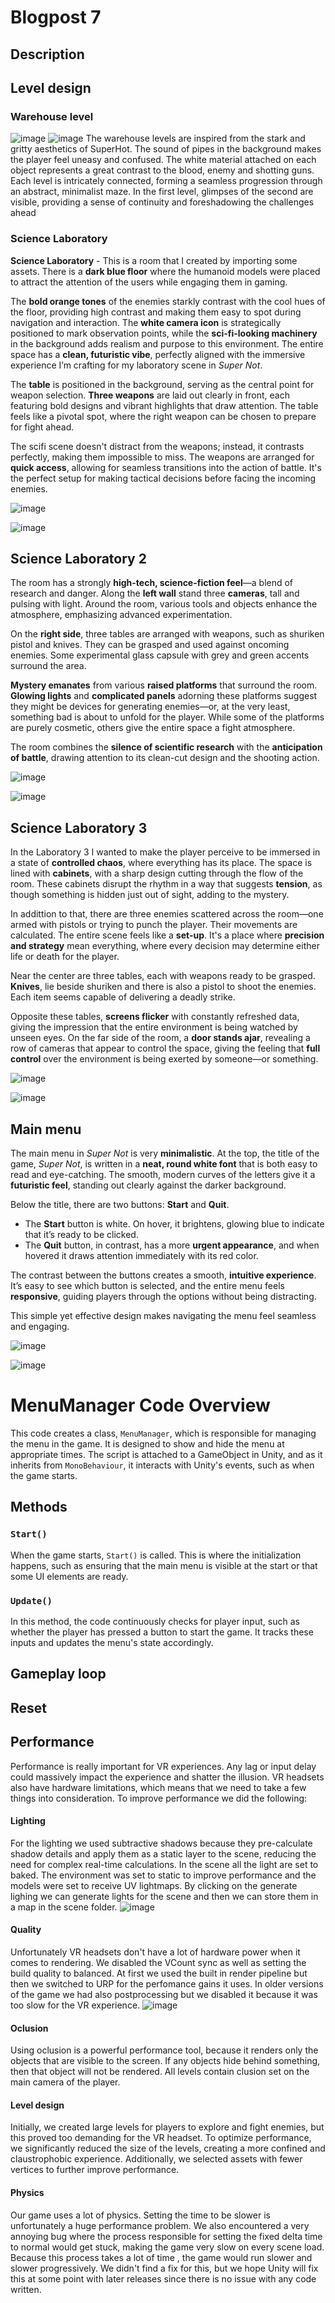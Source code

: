 # Blogpost 7 #
## Description ##
## Level design ##
### Warehouse level ###
![image](https://github.com/user-attachments/assets/eb008d05-9377-4cf8-970b-7551c45668b8)
![image](https://github.com/user-attachments/assets/f704cafa-e326-4e3b-b65e-8be262b9c7d8)
The warehouse levels are inspired from the stark and gritty aesthetics of SuperHot. The sound of pipes in the background makes the player feel uneasy and confused.
The white material attached on each object represents a great contrast to the blood, enemy and shotting guns. Each level is intricately connected, forming a seamless progression through an abstract, minimalist maze. In the first level, glimpses of the second are visible, providing a sense of continuity and foreshadowing the challenges ahead 
### Science Laboratory ###

**Science Laboratory** - This is a room that I created by importing some assets. There is a **dark blue floor** where the humanoid models were placed to attract the attention of the users while engaging them in gaming. 

The **bold orange tones** of the enemies starkly contrast with the cool hues of the floor, providing high contrast and making them easy to spot during navigation and interaction. The **white camera icon** is strategically positioned to mark observation points, while the **sci-fi-looking machinery** in the background adds realism and purpose to this environment. The entire space has a **clean, futuristic vibe**, perfectly aligned with the immersive experience I’m crafting for my laboratory scene in *Super Not*.

The **table** is positioned in the background, serving as the central point for weapon selection. **Three weapons** are laid out clearly in front, each featuring bold designs and vibrant highlights that draw attention. The table feels like a pivotal spot, where the right weapon can be chosen to prepare for fight ahead. 

The scifi scene doesn't distract from the weapons; instead, it contrasts perfectly, making them impossible to miss. The weapons are arranged for **quick access**, allowing for seamless transitions into the action of battle. It's the perfect setup for making tactical decisions before facing the incoming enemies.

![image](https://github.com/user-attachments/assets/5ab56873-557c-4b22-9b67-02aca4e08949)

![image](https://github.com/user-attachments/assets/9c33b8c2-3054-4be7-9c44-1d52940891c3)



## Science Laboratory 2

The room has a strongly **high-tech, science-fiction feel**—a blend of research and danger. Along the **left wall** stand three **cameras**, tall and pulsing with light. Around the room, various tools and objects enhance the atmosphere, emphasizing advanced experimentation.

On the **right side**, three tables are arranged with weapons, such as shuriken pistol and knives. They can be grasped and used against oncoming enemies. Some experimental glass capsule with grey and green accents surround the area. 

**Mystery emanates** from various **raised platforms** that surround the room. **Glowing lights** and **complicated panels** adorning these platforms suggest they might be devices for generating enemies—or, at the very least, something bad is about to unfold for the player. While some of the platforms are purely cosmetic, others give the entire space a fight atmosphere.

The room combines the **silence of scientific research** with the **anticipation of battle**, drawing attention to its clean-cut design and the shooting action.

![image](https://github.com/user-attachments/assets/181a8127-7c21-4f35-b129-0502b5b050c5)

![image](https://github.com/user-attachments/assets/85031a29-02a1-4ea9-9d3c-aa26ca721b92)


## Science Laboratory 3

In the Laboratory 3 I wanted to make the player perceive to be immersed in a state of **controlled chaos**, where everything has its place. The space is lined with **cabinets**, with a sharp design cutting through the flow of the room. These cabinets disrupt the rhythm in a way that suggests **tension**, as though something is hidden just out of sight, adding to the mystery.

In addittion to that, there are three enemies scattered across the room—one armed with pistols or trying to punch the player. Their movements are calculated. The entire scene feels like a **set-up**. It's a place where **precision and strategy** mean everything, where every decision may determine either life or death for the player.

Near the center are three tables, each with weapons ready to be grasped. **Knives**, lie beside shuriken and there is also a pistol to shoot the enemies. Each item seems capable of delivering a deadly strike.

Opposite these tables, **screens flicker** with constantly refreshed data, giving the impression that the entire environment is being watched by unseen eyes. On the far side of the room, a **door stands ajar**, revealing a row of cameras that appear to control the space, giving the feeling that **full control** over the environment is being exerted by someone—or something.

![image](https://github.com/user-attachments/assets/e0719583-892f-4d5d-b643-dffb29ddca7a)

![image](https://github.com/user-attachments/assets/e7f04f24-bfa6-4428-b5d7-c22635d07e4b)


## Main menu ##

The main menu in *Super Not* is very **minimalistic**. At the top, the title of the game, *Super Not*, is written in a **neat, round white font** that is both easy to read and eye-catching. The smooth, modern curves of the letters give it a **futuristic feel**, standing out clearly against the darker background.

Below the title, there are two buttons: **Start** and **Quit**.

- The **Start** button is white. On hover, it brightens, glowing blue to indicate that it’s ready to be clicked.  
- The **Quit** button, in contrast, has a more **urgent appearance**, and when hovered it draws attention immediately with its red color.

The contrast between the buttons creates a smooth, **intuitive experience**. It’s easy to see which button is selected, and the entire menu feels **responsive**, guiding players through the options without being distracting. 

This simple yet effective design makes navigating the menu feel seamless and engaging.

![image](https://github.com/user-attachments/assets/a0b5d334-8352-470c-8dd0-0a99bcfc2aaf)

![image](https://github.com/user-attachments/assets/183dcb5e-c25d-48a0-993b-6d7faee74d1a)


# MenuManager Code Overview

This code creates a class, `MenuManager`, which is responsible for managing the menu in the game. It is designed to show and hide the menu at appropriate times. The script is attached to a GameObject in Unity, and as it inherits from `MonoBehaviour`, it interacts with Unity's events, such as when the game starts.

## Methods

### `Start()`
When the game starts, `Start()` is called. This is where the initialization happens, such as ensuring that the main menu is visible at the start or that some UI elements are ready.

### `Update()`
In this method, the code continuously checks for player input, such as whether the player has pressed a button to start the game. It tracks these inputs and updates the menu's state accordingly.


## Gameplay loop ##
## Reset ##
## Performance ##
Performance is really important for VR experiences. Any lag or input delay could massively impact the experience and shatter the illusion. VR headsets also have hardware limitations, which means that we need to take a few things into consideration. To improve performance we did the following:
#### Lighting ####
For the lighting we used subtractive shadows because they pre-calculate shadow details and apply them as a static layer to the scene, reducing the need for complex real-time calculations. In the scene all the light are set to baked. The environment was set to static to improve performance and the models were set to receive UV lightmaps. By clicking on the generate lighing we can generate lights for the scene and then we can store them in a map in the scene folder.
![image](https://github.com/user-attachments/assets/62357399-49e4-4e2c-abc6-9fa639f92690)
#### Quality ####
Unfortunately VR headsets don't have a lot of hardware power when it comes to rendering. We disabled the VCount sync as well as setting the build quality to balanced. At first we used the built in render pipeline but then we switched to URP for the perfomance gains it uses. In older versions of the game we had also postprocessing but we disabled it because it was too slow for the VR experience. 
![image](https://github.com/user-attachments/assets/06269a40-50fe-4705-be06-eff6333efb62)
#### Oclusion ####
Using oclusion is a powerful performance tool, because it renders only the objects that are visible to the screen. If any objects hide behind something, then that object will not be rendered. All levels contain clusion set on the main camera of the player.
#### Level design ####
Initially, we created large levels for players to explore and fight enemies, but this proved too demanding for the VR headset. To optimize performance, we significantly reduced the size of the levels, creating a more confined and claustrophobic experience. Additionally, we selected assets with fewer vertices to further improve performance.
#### Physics ####
Our game uses a lot of physics. Setting the time to be slower is unfortunately a huge performance problem. We also encountered a very annoying bug where the process responsible for setting the fixed delta time to normal would get stuck, making the game very slow on every scene load. Because this process takes a lot of time , the game would run slower and slower progressively. We didn't find a fix for this, but we hope Unity will fix this at some point with later releases since there is no issue with any code written.





